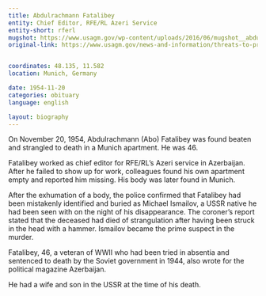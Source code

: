```yaml
---
title: Abdulrachmann Fatalibey
entity: Chief Editor, RFE/RL Azeri Service
entity-short: rferl
mugshot: https://www.usagm.gov/wp-content/uploads/2016/06/mugshot__abdulrachmann-fatalibey-300x300-200x200.jpg
original-link: https://www.usagm.gov/news-and-information/threats-to-press/abdulrachmann-fatalibey/


coordinates: 48.135, 11.582
location: Munich, Germany

date: 1954-11-20
categories: obituary
language: english

layout: biography
---
```


On November 20, 1954, Abdulrachmann (Abo) Fatalibey was found beaten and strangled to death in a Munich apartment. He was 46.

Fatalibey worked as chief editor for RFE/RL’s Azeri service in Azerbaijan. After he failed to show up for work, colleagues found his own apartment empty and reported him missing. His body was later found in Munich.

After the exhumation of a body, the police confirmed that Fatalibey had been mistakenly identified and buried as Michael Ismailov, a USSR native he had been seen with on the night of his disappearance. The coroner’s report stated that the deceased had died of strangulation after having been struck in the head with a hammer. Ismailov became the prime suspect in the murder.

Fatalibey, 46, a veteran of WWII who had been tried in absentia and sentenced to death by the Soviet government in 1944, also wrote for the political magazine Azerbaijan.

He had a wife and son in the USSR at the time of his death.